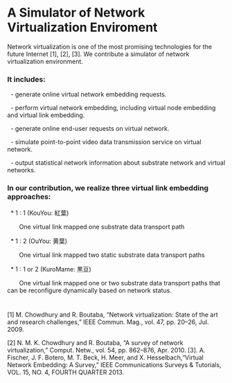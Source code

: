 # A Simulator of Network Virtualization Enviroment

Network virtualization is one of the most promising technologies for the future Internet [1], [2], [3].
We contribute a simulator of network virtualization environment. 

### It includes:

   - generate online virtual network embedding requests.

   - perform virtual network embedding, including virtual node embedding and virtual link embedding.  

   - generate online end-user requests on virtual network.

   - simulate point-to-point video data transmission service on virtual network.

   - output statistical network information about substrate network and virtual networks.
 


### In our contribution, we realize three virtual link embedding approaches:

   * 1 : 1  (KouYou: 紅葉)
   
        One virtual link mapped one substrate data transport path
        
   * 1 : 2  (OuYou: 黄葉)
   
        One virtual link mapped two static substrate data transport paths
   
   * 1 : 1 or 2 (KuroMame: 黒豆)
   
        One virtual link mapped one or two substrate data transport paths that can be reconfigure dynamically based on network status.

#
[1] M. Chowdhury and R. Boutaba, “Network virtualization: State of the art and research challenges,” IEEE Commun. Mag., vol. 47, pp. 20–26, Jul. 2009. 

[2] N. M. K. Chowdhury and R. Boutaba, “A survey of network virtualization,” Comput. Netw., vol. 54, pp. 862–876, Apr. 2010. 
[3]. A. Fischer, J. F. Botero, M. T. Beck, H. Meer, and X. Hesselbach,“Virtual Network Embedding: A Survey,”   IEEE Communications Surveys & Tutorials, VOL. 15, NO. 4, FOURTH QUARTER 2013.
